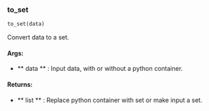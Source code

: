 

### to_set
```python
to_set(data)
```
Convert data to a set.

#### Args:

* ** data ** :  Input data, with or without a python container.

#### Returns:

* ** list ** :  Replace python container with set or make input a set.